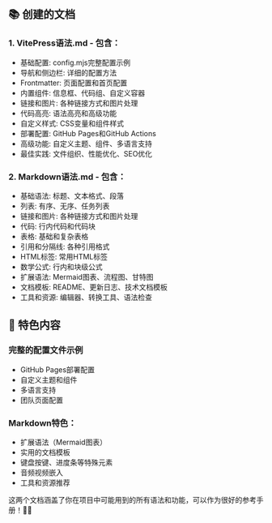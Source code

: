 ## 📚 创建的文档
### 1. VitePress语法.md - 包含：
* 基础配置: config.mjs完整配置示例
* 导航和侧边栏: 详细的配置方法
* Frontmatter: 页面配置和首页配置
* 内置组件: 信息框、代码组、自定义容器
* 链接和图片: 各种链接方式和图片处理
* 代码高亮: 语法高亮和高级功能
* 自定义样式: CSS变量和组件样式
* 部署配置: GitHub Pages和GitHub Actions
* 高级功能: 自定义主题、组件、多语言支持
* 最佳实践: 文件组织、性能优化、SEO优化
### 2. Markdown语法.md - 包含：
* 基础语法: 标题、文本格式、段落
* 列表: 有序、无序、任务列表
* 链接和图片: 各种链接方式和图片处理
* 代码: 行内代码和代码块
* 表格: 基础和复杂表格
* 引用和分隔线: 各种引用格式
* HTML标签: 常用HTML标签
* 数学公式: 行内和块级公式
* 扩展语法: Mermaid图表、流程图、甘特图
* 文档模板: README、更新日志、技术文档模板
* 工具和资源: 编辑器、转换工具、语法检查
## 🎯 特色内容
### 完整的配置文件示例
* GitHub Pages部署配置
* 自定义主题和组件
* 多语言支持
* 团队页面配置
### Markdown特色：
* 扩展语法（Mermaid图表）
* 实用的文档模板
* 键盘按键、进度条等特殊元素
* 音频视频嵌入
* 工具和资源推荐

这两个文档涵盖了你在项目中可能用到的所有语法和功能，可以作为很好的参考手册！📖✨